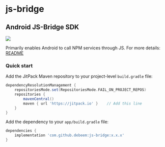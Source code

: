 # js-bridge

## Android JS-Bridge SDK 

[![](https://jitpack.io/v/debeem/js-bridge.svg)](https://jitpack.io/#debeem/js-bridge)

Primarily enables Android to call NPM services through JS. For more details: [README](android/README.md)

### Quick start

Add the JitPack Maven repository to your project-level `build.gradle` file:

```gradle
dependencyResolutionManagement {
	repositoriesMode.set(RepositoriesMode.FAIL_ON_PROJECT_REPOS)
	repositories {
		mavenCentral()
		maven { url 'https://jitpack.io' }    // Add this line
	}
}
```

Add the dependency to your `app/build.gradle` file:

```gradle
dependencies {
    implementation 'com.github.debeem:js-bridge:x.x.x'
}
```